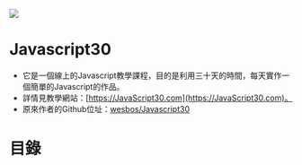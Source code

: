 ![](https://javascript30.com/images/JS3-social-share.png)

# Javascript30
* 它是一個線上的Javascript教學課程，目的是利用三十天的時間，每天實作一個簡單的Javascript的作品。
* 詳情見教學網站：[https://JavaScript30.com](https://JavaScript30.com)。
* 原來作者的Github位址：[wesbos/Javascript30](https://github.com/wesbos/JavaScript30)

# 目錄
